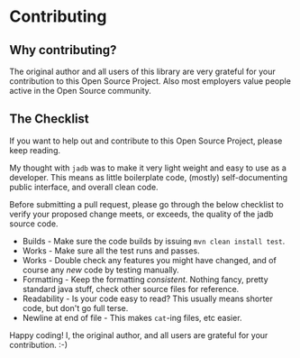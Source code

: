 # Contributing #
## Why contributing? ##
The original author and all users of this library are very grateful for your contribution
to this Open Source Project. Also most employers value people active in the Open Source
community.

## The Checklist ##
If you want to help out and contribute to this Open Source Project, please keep reading.

My thought with `jadb` was to make it very light weight and easy to use as a developer.
This means as little boilerplate code, (mostly) self-documenting public interface, and
overall clean code.

Before submitting a pull request, please go through the below checklist to verify
your proposed change meets, or exceeds, the quality of the jadb source code.

* Builds - Make sure the code builds by issuing `mvn clean install test`.
* Works - Make sure all the test runs and passes.
* Works - Double check any features you might have changed, and of course any _new_ code
  by testing manually.
* Formatting - Keep the formatting _consistent_. Nothing
  fancy, pretty standard java stuff, check other source files
  for reference.
* Readability - Is your code easy to read? This usually means shorter code, but don't go
  full terse.
* Newline at end of file - This makes `cat`-ing files, etc easier.

Happy coding! I, the original author, and all users are grateful for your contribution. :-)
